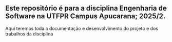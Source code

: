 Este repositório é para a disciplina Engenharia de Software na UTFPR Campus Apucarana; 2025/2.
---
Aqui teremos toda a documentação e desenvolvimento do projeto e dos trabalhos da disciplina
